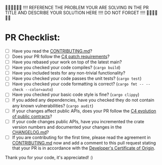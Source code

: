 👮🏻👮🏻👮🏻 !!!! REFERENCE THE PROBLEM YOUR ARE SOLVING IN THE PR TITLE AND DESCRIBE YOUR SOLUTION HERE !!!! DO NOT FORGET !!!! 👮🏻👮🏻👮🏻


# PR Checklist:

- [ ] Have you read the [CONTRIBUTING.md](https://github.com/crypto-com/play-cpp-sdk/blob/main/CONTRIBUTING.md)?
- [ ] Does your PR follow the [C4 patch requirements](https://rfc.zeromq.org/spec:42/C4/#23-patch-requirements)?
- [ ] Have you rebased your work on top of the latest main? 
- [ ] Have you checked your code compiles? (`cargo build`)
- [ ] Have you included tests for any non-trivial functionality?
- [ ] Have you checked your code passes the unit tests? (`cargo test`)
- [ ] Have you checked your code formatting is correct? (`cargo fmt -- --check --color=auto`)
- [ ] Have you checked your basic code style is fine? (`cargo clippy`)
- [ ] If you added any dependencies, have you checked they do not contain any known vulnerabilities? (`cargo audit`)
- [ ] If your changes affect public APIs, does your PR follow the [C4 evolution of public contracts](https://rfc.zeromq.org/spec:42/C4/#26-evolution-of-public-contracts)?
- [ ] If your code changes public APIs, have you incremented the crate version numbers and documented your changes in the [CHANGELOG.md](https://github.com/crypto-com/play-cpp-sdk/blob/main/CHANGELOG.md)?
- [ ] If you are contributing for the first time, please read the agreement in [CONTRIBUTING.md](https://github.com/crypto-com/play-cpp-sdk/blob/main/CONTRIBUTING.md) now and add a comment to this pull request stating that your PR is in accordance with the [Developer's Certificate of Origin](https://github.com/crypto-com/play-cpp-sdk/blob/main/CONTRIBUTING.md#developer-certificate-of-origin).

Thank you for your code, it's appreciated! :)
